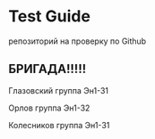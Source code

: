 # Test Guide 
репозиторий на проверку по Github 

## БРИГАДА!!!!!

Глазовский группа Эн1-31

Орлов группа Эн1-32

Колесников группа Эн1-31

